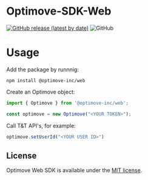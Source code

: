 # Optimove-SDK-Web

[![GitHub release (latest by date)](https://img.shields.io/github/v/release/optimove-tech/Optimove-SDK-Web?style=flat-square)](https://github.com/optimove-tech/Optimove-SDK-Web/releases/latest)
![GitHub](https://img.shields.io/github/license/optimove-tech/Optimove-SDK-Web?style=flat-square)

# Usage

Add the package by runnnig: 

```npm install @optimove-inc/web```

Create an Optimove object:

```ts
import { Optimove } from '@optimove-inc/web';

const optimove = new Optimove("<YOUR TOKEN>");
```

Call T&T API's, for example:

```ts
optimove.setUserId("<YOUR USER ID>")
```

## License

Optimove Web SDK is available under the [MIT license](LICENSE).
